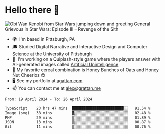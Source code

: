 <!--
**GameDog9988/GameDog9988** is a ✨ _special_ ✨ repository because its `README.md` (this file) appears on your GitHub profile.

Here are some ideas to get you started:

- 🔭 I’m currently working on ...
- 🌱 I’m currently learning ...
- 👯 I’m looking to collaborate on ...
- 🤔 I’m looking for help with ...
- 💬 Ask me about ...
- 📫 How to reach me: ...
- 😄 Pronouns: ...
- ⚡ Fun fact: ...
-->



Hello there 👋
==================================

![Obi Wan Kenobi from Star Wars jumping down and greeting General Grievous in Star Wars: Episode III – Revenge of the Sith](https://github.com/agrattan0820/agrattan0820/assets/51346343/689e56eb-29be-46a5-a079-28ea727b5f7e)


- 🌍  I'm based in Pittsburgh, PA
- 🎓  Studied Digital Narrative and Interactive Design and Computer Science at the University of Pittsburgh
- 👾  I'm working on a Quiplash-style game where the players answer with AI-generated images called [Artificial Unintelligence](https://github.com/agrattan0820/artificial-unintelligence)
- 🥣  My favorite cereal combination is Honey Bunches of Oats and Honey Nut Cheerios 😋
- 🖥️  See my portfolio at [agattan.com](http://agrattan.com/)
- 📫  You can contact me at [alex@grattan.me](mailto:alex@grattan.me)

<!--START_SECTION:waka-->

```txt
From: 19 April 2024 - To: 26 April 2024

TypeScript    23 hrs 47 mins  ███████████████████████░░   91.54 %
Image (svg)   38 mins         ▓░░░░░░░░░░░░░░░░░░░░░░░░   02.48 %
PHP           29 mins         ▒░░░░░░░░░░░░░░░░░░░░░░░░   01.89 %
JSON          13 mins         ▒░░░░░░░░░░░░░░░░░░░░░░░░   00.87 %
Git           11 mins         ▒░░░░░░░░░░░░░░░░░░░░░░░░   00.76 %
```

<!--END_SECTION:waka-->
